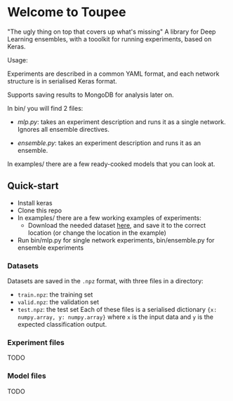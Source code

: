 # Welcome to Toupee
"The ugly thing on top that covers up what's missing"
A library for Deep Learning ensembles, with a tooolkit for running experiments,
based on Keras.

Usage:

Experiments are described in a common YAML format, and each network structure is
in serialised Keras format.

Supports saving results to MongoDB for analysis later on.

In bin/ you will find 2 files:

 * *mlp.py*: takes an experiment description and runs it as a single network.
   Ignores all ensemble directives.

 * *ensemble.py*: takes an experiment description and runs it as an ensemble.

In examples/ there are a few ready-cooked models that you can look at.

## Quick-start

* Install keras
* Clone this repo
* In examples/ there are a few working examples of experiments:
  * Download the needed dataset [here](https://www.dropbox.com/sh/zqxqyx9g9rjhiuo/AACLpzyG-YC2BAKjV4yEaOmwa?dl=0),
    and save it to the correct location (or change the location in the example)
* Run bin/mlp.py for single network experiments, bin/ensemble.py for ensemble
  experiments

### Datasets

Datasets are saved in the `.npz` format, with three files in a directory:
* `train.npz`: the training set
* `valid.npz`: the validation set
* `test.npz`: the test set
Each of these files is a serialised dictionary `{x: numpy.array, y: numpy.array}`
where `x` is the input data and `y` is the expected classification output.

### Experiment files
TODO

### Model files
TODO
